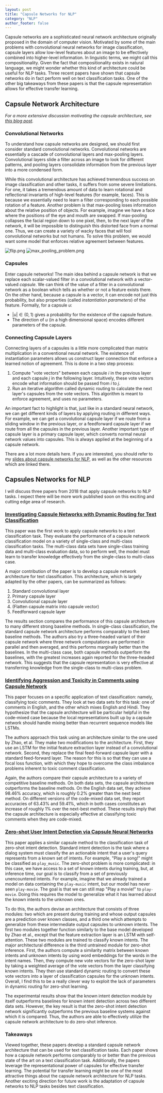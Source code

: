 ```yaml
---
layout: post
title: "Capsule Networks for NLP"
category: "NLP"
author_footer: false
---
```


Capsule networks are a sophisticated neural network architecture originally proposed in the domain of computer vision. Motivated by some of the main problems with convolutional neural networks for image classification, capsule layers allow low-level features about an image to be effectively combined into higher-level information. In linguistic terms, we might call this compositionality. Given the fact that compositionality exists in natural language, we might wonder whether this kind of architecture could be useful for NLP tasks. Three recent papers have shown that capsule networks do in fact perform well on text classification tasks. One of the other big takeaways from these papers is that the capsule representation allows for effective transfer learning.

## Capsule Network Architecture

*For a more extensive discussion motivating the capsule architecture, see [this blog post](https://medium.freecodecamp.org/understanding-capsule-networks-ais-alluring-new-architecture-bdb228173ddc).*

### Convolutional Networks

To understand how capsule networks are designed, we should first consider standard convolutional networks. Convolutional networks are essentially a cascade of convolutional layers and max-pooling layers. Convolutional layers slide a filter across an image to look for different patterns, and pooling layers consolidate information from the previous layer into a more condensed form.

While this convolutional architecture has achieved tremendous success on image classification and other tasks, it suffers from some severe limitations. For one, it takes a tremendous amount of data to learn rotational and reflectional invariants of high-level features (for example, faces). This is because we essentially need to learn a filter corresponding to each possible rotation of a feature. Another problem is that max-pooling loses information about the relative position of objects. For example, imagine we have a face where the positions of the eye and mouth are swapped. If max-pooling collapses the facial region down to one pixel, then, to the next layer of the network, it will be impossible to distinguish this distorted face from a normal one. Thus, we can create a variety of wacky faces that will fool convolutional networks but not humans. To solve this problem, we would want some model that enforces relative agreement between features.

![flip.png](/assets/img/capsule-nets-nlp/flip.png "Problem: Transformational Invariance")
![max_pooling_problem.png](/assets/img/capsule-nets-nlp/max_pooling_problem.png "Problem: Max Pooling")

### Capsules

Enter capsule networks! The main idea behind a capsule network is that we replace each scalar-valued filter in a convolutional network with a vector-valued *capsule*. We can think of the value of a filter in a convolutional network as a boolean which tells as whether or not a feature exists there. On the other hand, because a capsule is a vector, it can encode not just this probability, but also properties (called *instantiation parameters*) of the feature. Formally, for a capsule $u$:

* $|u| \in (0, 1)$ gives a probability for the existence of the capsule feature.
* The direction of $u$ (in a high dimensional space) encodes different parameters of the capsule.

### Connecting Capsule Layers

Connecting layers of a capsules is a little more complicated than matrix multiplication in a conventional neural network. The existence of instantiation parameters allows us construct layer connection that enforce a learned notion of agreement. This is done in a two step process:

1. Compute "vote vectors" between each capsule $i$ in the previous layer and each capsule $j$ in the following layer. Intuitively, these vote vectors encode what information should be passed from $i$ to $j$.
2. Run an iterative algorithm called dynamic routing to calculate the next layer's capsules from the vote vectors. This algorithm is meant to enforce agreement, and uses no parameters.

An important fact to highlight is that, just like in a standard neural network, we can get different kinds of layers by applying routing in different ways. For example, we can get a convolutional capsule layer if we route from a sliding window in the previous layer, or a feedforward capsule layer if we route from all the capsules in the previous layer. Another important type of capsule layer is a primary capsule layer, which converts normal neural network values into capsules. This is always applied at the beginning of a capsule network.

There are a lot more details here. If you are interested, you should refer to my [slides about capsule networks for NLP](files/capsule-nets-nlp/slides.pdf), as well as the other resources which are linked there.

## Capsules Networks for NLP

I will discuss three papers from 2018 that apply capsule networks to NLP tasks. I expect there will be more work published soon on this exciting and cutting edge area of research.

### [Investigating Capsule Networks with Dynamic Routing for Text Classification](https://arxiv.org/abs/1804.00538)

This paper was the first work to apply capsule networks to a text classification task. They evaluate the performance of a capsule network classification model on a variety of single-class and multi-class classification tasks. The multi-class data sets have single-class training data and multi-class evaluation data, so to perform well, the model must learn to transfer knowledge effectively from the single-class to multi-class case.

A major contribution of the paper is to develop a capsule network architecture for text classification. This architecture, which is largely adapted by the other papers, can be summarized as follows:

1. Standard convolutional layer
2. Primary capsule layer
3. Convolutional capsule layer
4. (Flatten capsule matrix into capsule vector)
5. Feedforward capsule layer

The results section compares the performance of this capsule architecture to many different strong baseline methods. In single-class classification, the standard capsule network architecture performs comparably to the best baseline methods. The authors also try a three-headed variant of their capsule network where three network computations are performed in parallel and then averaged, and this performs marginally better than the baselines. In the multi-class case, both capsule methods outperform the baselines, with the greatest increases again reported for the three-headed network. This suggests that the capsule representation is very effective at transferring knowledge from the single-class to multi-class problem.

### [Identifying Aggression and Toxicity in Comments using Capsule Network](http://www.aclweb.org/anthology/W18-4412)

This paper focuses on a specific application of text classification: namely, classifying toxic comments. They look at two data sets for this task: one of comments in English, and the other which mixes English and Hindi. They hypothesize that the capsule architecture will be particular helpful in the code-mixed case because the local representations built up by a capsule network should handle mixing better than recurrent sequence models like LSTMs.

The authors approach this task using an architecture similar to the one used by Zhao, et al. They make two modifications to the architecture. First, they use an LSTM for the initial feature extraction layer instead of a convolutional network. Second, they replace the final feed-forward capsule layer with a standard feed-forward layer. The reason for this is so that they can use a focal loss function, with which they hope to overcome the class imbalance problems inherent to toxic comment classification.

Again, the authors compare their capsule architecture to a variety of competitive baseline methods. On both data sets, the capsule architecture outperforms the baseline methods. On the English data set, they achieve 98.46% accuracy, which is roughly 0.2% greater than the next best method. On different versions of the code-mixed data set, they report accuracies of 63.43% and 59.41%, which in both cases constitutes an increase of roughly 1% over the next-best method. These results imply that the capsule architecture is especially effective at classifying toxic comments when they are code-mixed.

### [Zero-shot User Intent Detection via Capsule Neural Networks](https://arxiv.org/abs/1809.00385)

This paper applies a similar capsule method to the classification task of zero-shot intent detection. Standard intent detection is the task where a dialog system must classify the an actionable intent that a user's query represents from a known set of intents. For example, "Play a song!" might be classified as `play_music`. The zero-shot problem is more complicated: in this case, we have access to a set of known intents during training, but, at inference time, our goal is to classify from a set of previously unencountered intents. For example, imagine that we already trained a model on data containing the `play-music` intent, but our model has never seen `play-movie`. The goal is that we can still map "Play a movie!" to `play-movie`. Doing this requires the model to generalize what it has learned about the known intents to the unknown ones.

To do this, the authors devise an architecture that consists of three modules: two which are present during training and whose output capsules are a prediction over known classes, and a third one which attempts to generalize from these intermediate output capsules to unknown intents. The first two modules together function similarly to the base model developed by Zhao et al., except that the feature extraction layer is an LSTM with self-attention. These two modules are trained to classify known intents. The major architectural difference is the third untrained module for zero-shot inference. First, the authors compute a similarity matrix between known intents and unknown intents by using word embeddings for the words in the intent names. Then, they compute new vote vectors for the zero-shot layer by taking a weighted average of the vote vectors from the layer classifying known intents. They then use standard dynamic routing to convert these vote vectors into a layer of classification capsules for the unknown intents. Overall, I find this to be a really clever way to exploit the lack of parameters in dynamic routing for zero-shot learning.

The experimental results show that the known intent detection module by itself outperforms baselines for known intent detection across two different data sets. However, the key result is that the zero-shot intent detection network significantly outperforms the previous baseline systems against which it is compared. Thus, the authors are able to effectively utilize the capsule network architecture to do zero-shot inference.

### Takeaways

Viewed together, these papers develop a standard capsule network architecture that can be used for text classification tasks. Each paper shows how a capsule network performs comparably to or better than the previous state of the art on a text classification task. Additionally, the papers leverage the representational power of capsules for effective transfer learning. The potential for transfer learning might be one of the most attractive things about the capsule network architecture for NLP tasks. Another exciting direction for future work is the adaptation of capsule networks to NLP tasks besides text classification.
